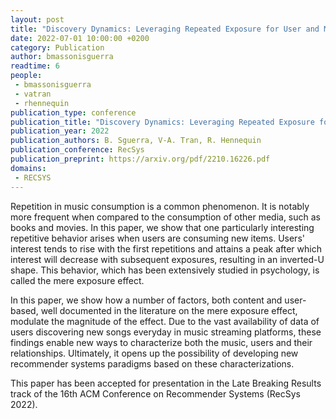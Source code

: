 ```yaml
---
layout: post
title: "Discovery Dynamics: Leveraging Repeated Exposure for User and Music Characterization"
date: 2022-07-01 10:00:00 +0200
category: Publication
author: bmassonisguerra
readtime: 6
people:
 - bmassonisguerra
 - vatran
 - rhennequin
publication_type: conference
publication_title: "Discovery Dynamics: Leveraging Repeated Exposure for User and Music Characterization"
publication_year: 2022
publication_authors: B. Sguerra, V-A. Tran, R. Hennequin
publication_conference: RecSys
publication_preprint: https://arxiv.org/pdf/2210.16226.pdf
domains: 
 - RECSYS
---
```


Repetition in music consumption is a common phenomenon. It is notably more frequent when compared to the consumption of other media, such as books and movies. In this paper, we show that one particularly interesting repetitive behavior arises when users are consuming new items. Users' interest tends to rise with the first repetitions and attains a peak after which interest will decrease with subsequent exposures, resulting in an inverted-U shape. This behavior, which has been extensively studied in psychology, is called the mere exposure effect.

In this paper, we show how a number of factors, both content and user-based, well documented in the literature on the mere exposure effect, modulate the magnitude of the effect. Due to the vast availability of data of users discovering new songs everyday in music streaming platforms, these findings enable new ways to characterize both the music, users and their relationships. Ultimately, it opens up the possibility of developing new recommender systems paradigms based on these characterizations.

This paper has been accepted for presentation in the Late Breaking Results track of the 16th ACM Conference on Recommender Systems (RecSys 2022).
